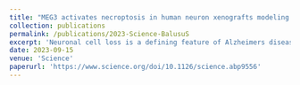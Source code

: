 ```yaml
---
title: "MEG3 activates necroptosis in human neuron xenografts modeling Alzheimer's disease"
collection: publications
permalink: /publications/2023-Science-BalusuS
excerpt: 'Neuronal cell loss is a defining feature of Alzheimers disease (AD), but the underlying mechanisms remain unclear. We xenografted human or mouse neurons into the brain of a mouse model of AD. Only human neurons displayed tangles, Gallyas silver staining, granulovacuolar neurodegeneration (GVD), phosphorylated tau blood biomarkers, and considerable neuronal cell loss. The long noncoding RNA MEG3 was strongly up-regulated in human neurons. This neuron-specific long noncoding RNA is also up-regulated in AD patients. MEG3 expression alone was sufficient to induce necroptosis in human neurons in vitro. Down-regulation of MEG3 and inhibition of necroptosis using pharmacological or genetic manipulation of receptor-interacting protein kinase 1 (RIPK1), RIPK3, or mixed lineage kinase domain-like protein (MLKL) rescued neuronal cell loss in xenografted human neurons. This model suggests potential therapeutic approaches for AD and reveals a human-specific vulnerability to AD.'
date: 2023-09-15
venue: 'Science'
paperurl: 'https://www.science.org/doi/10.1126/science.abp9556'
---
```

